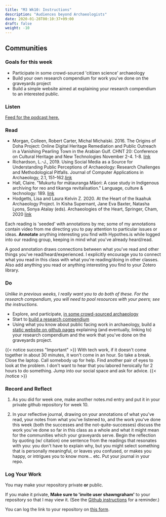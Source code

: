 ```yaml
---
title: "M3 Wk10: Instructions"
description: "Audiences beyond Archaeologists"
date: 2020-01-28T00:10:37+09:00
draft: false
weight: -10
---
```

## Communities

### Goals for this week

- Participate in some crowd-sourced 'citizen science' archaeology
- Build your own research compendium for work you've done on the graveyards project
- Build a simple website aimed at explaining your research compendium to an interested public.

### Listen

[Feed for the podcast here.](https://anchor.fm/s/1c3d3bfc/podcast/rss)


### Read

+ Morgan, Colleen, Robert Carter, Michal Michalski. 2016. The Origins of Doha Project: Online Digital Heritage Remediation and Public Outreach in a Vanishing Pearling Town in the Arabian Gulf. CHNT 20: Conference on Cultural Heritage and New Technologies November 2-4. 1-8. [link](http://eprints.whiterose.ac.uk/109405/1/eBook_CHNT20_Morgan_etal_2015.pdf)
+ Richardson, L.-J., 2019. Using Social Media as a Source for Understanding Public Perceptions of Archaeology: Research Challenges and Methodological Pitfalls. Journal of Computer Applications in Archaeology, 2.1, 151–162.[link](http://doi.org/10.5334/jcaa.39)
+ Hall, Claire. "Mukurtu for mātauranga Māori: A case study in Indigenous archiving for reo and tikanga revitalisation." Language, culture & technology: 189. [link](https://www.waikato.ac.nz/__data/assets/pdf_file/0007/394945/chapter25.pdf)
+ Hodgetts, Lisa and Laura Kelvin Z. 2020. At the Heart of the Ikaahuk Archaeology Project. In Kisha Supernant, Jane Eva Baxter, Natasha Lyons, Sonya Atalay (eds). Archaeologies of the Heart, Springer, Cham, 2020 [link](data/hodgetts-kelvin.pdf)

Each reading is 'seeded' with annotations by me; some of my annotations contain video from me directing you to pay attention to particular issues or ideas. **Annotate** anything interesting you find with Hypothes.is while logged into our reading group, keeping in mind what you've already heard/read.

A good annotation draws connections between what you've read and other things you've read/heard/experienced. I explicitly encourage you to connect what you read in this class with what you're reading/doing in other classes. Also add anything you read or anything interesting you find to your Zotero library.


### Do

_Unlike in previous weeks, I really want you to do both of these. For the research compendium, you will need to pool resources with your peers; see the instructions._

- Explore, and participate, [in some crowd-sourced archaeology](/week/10/sharing-authority)
- Start to [build a research compendium](/week/10/start-compendium)
- Using what you know about public facing work in archaeology, build a [static website on github pages](/week/10/static-websites) explaining (and eventually, linking to) your research compendium and the work that you've done on the graveyards project.

{{< notice success "Important" >}} With tech work, if it doesn't come together in about 30 minutes, it won't come in an hour. So take a break. Close the laptop. Call somebody up for help. Find another pair of eyes to look at the problem. I don't want to hear that you labored heroically for 2 hours to do something. Jump into our social space and ask for advice.
{{< /notice >}}

### Record and Reflect

1. As you did for week one, make another notes.md entry and put it in your private github repository for week 10.

2. In your reflective journal, drawing on your annotations of what you've read, your notes from what you've listened to, and the work you've done this week (both the successes and the not-quite-successes) discuss the work you've done so far in this class as a whole and what it might mean for the communities which your graveyards serve. Begin the reflection by quoting (w/ citation) one sentence from the readings that resonates with you: you don't have to explain why, but you might select something that is personally meaningful, or leaves you confused, or makes you happy, or intrigues you to know more... etc. Put your journal in your repo.

### Log Your Work

You may make your repository private **or** public.

If you make it private, **Make sure to 'invite user shawngraham'** to your repository so that I may view it. (See the [Github instructions](/week/1/github) for a reminder.)

You can log the link to your repository on [this form](https://forms.gle/9BMvFeFda9qq36fAA). 
